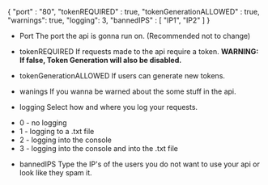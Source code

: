 {
    "port" : "80",
    "tokenREQUIRED" : true,
    "tokenGenerationALLOWED" : true,
    "warnings": true,
    "logging": 3,
    "bannedIPS" : [ 
        "IP1",
        "IP2" 
    ]
}

- Port 
The port the api is gonna run on. (Recommended not to change)

- tokenREQUIRED
If requests made to the api require a token.
**WARNING: If false, Token Generation will also be disabled.**

- tokenGenerationALLOWED
If users can generate new tokens. 

- wanings
If you wanna be warned about the some stuff in the api. 

- logging
Select how and where you log your requests.
+ 0 - no logging
+ 1 - logging to a .txt file
+ 2 - logging into the console
+ 3 - logging into the console and into the .txt file

- bannedIPS
Type the IP's of the users you do not want to use your api or look like they spam it.